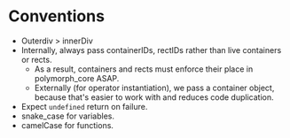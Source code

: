 # Conventions
- Outerdiv > innerDiv
- Internally, always pass containerIDs, rectIDs rather than live containers or rects.
    - As a result, containers and rects must enforce their place in polymorph_core ASAP.
    - Externally (for operator instantiation), we pass a container object, because that's easier to work with and reduces code duplication.
- Expect `undefined` return on failure.
- snake_case for variables.
- camelCase for functions.